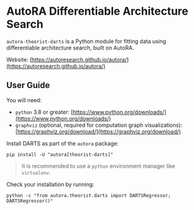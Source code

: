 # AutoRA Differentiable Architecture Search

`autora-theorist-darts` is a Python module for fitting data using differentiable architecture 
search, built on AutoRA.

Website: [https://autoresearch.github.io/autora/](https://autoresearch.github.io/autora/)

## User Guide

You will need:

- `python` 3.8 or greater: [https://www.python.org/downloads/](https://www.python.org/downloads/)
- `graphviz` (optional, required for computation graph visualizations): 
  [https://graphviz.org/download/](https://graphviz.org/download/)

Install DARTS as part of the `autora` package:

```shell
pip install -U "autora[theorist-darts]"
```

> It is recommended to use a `python` environment manager like `virtualenv`.

Check your installation by running:
```shell
python -c "from autora.theorist.darts import DARTSRegressor; DARTSRegressor()"
```
